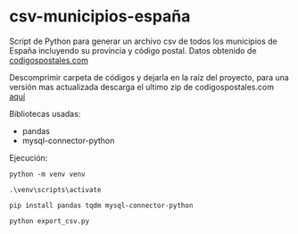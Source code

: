 # csv-municipios-españa
Script de Python para generar un archivo csv de todos los municipios de España incluyendo su provincia y código postal. Datos obtenido de [codigospostales.com](codigospostales.com)

Descomprimir carpeta de códigos y dejarla en la raíz del proyecto, para una versión mas actualizada descarga el ultimo zip de codigospostales.com [aquí](https://www.codigospostales.com/descarga.html)

Bibliotecas usadas:
 - pandas
 - mysql-connector-python

Ejecución:
```
python -m venv venv
```
```
.\venv\scripts\activate
```
```
pip install pandas tqdm mysql-connector-python
```
```
python export_csv.py
```
